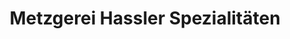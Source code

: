 ---
title: "Metzgerei Hassler Spezialitäten"
url: /malans-gr/metzgerei-hassler-spezialitaeten/
shop: Lebensmittel
---